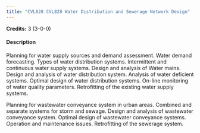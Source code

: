 ```yaml
---
title: "CVL828 CVL828 Water Distribution and Sewerage Network Design"
---
```

**Credits:** 3 (3-0-0)

#### Description
Planning for water supply sources and demand assessment. Water demand forecasting. Types of water distribution systems. Intermittent and continuous water supply systems. Design and analysis of Water mains. Design and analysis of water distribution system. Analysis of water deficient systems. Optimal design of water distribution systems. On-line monitoring of water quality parameters. Retrofitting of the existing water supply systems.

Planning for wastewater conveyance system in urban areas. Combined and separate systems for storm and sewage. Design and analysis of wastewater conveyance system. Optimal design of wastewater conveyance systems. Operation and maintenance issues. Retrofitting of the sewerage system.